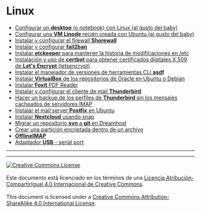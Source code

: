 # Linux

* [Configurar un **desktop** (o notebook) con Linux (al gusto del
baby)](DesktopBaby.md)
* [Configurar una **VM Linode** recién creada con Ubuntu (al gusto del
baby)](VMUbuntuBaby.md)
* [Instalar y configurar el firewall **Shorewall**](Shorewall.md)
* [Instalar y configurar **fail2ban**](Fail2ban.md)
* [Instalar **etckeeper** para mantener la historia de modificaciones en
/etc](Etckeeper.md)
* [Instalación y uso de **certbot** para obtener certificados digitales X.509 de
**Let's Encrypt** (letsencrypt)](LetsencryptCertbot.md)
* [Instalar el manejador de versiones de herramientas CLI **asdf**](asdf.md)
* [Instalar **VirtualBox** de los repositorios de Oracle en Ubuntu o
Debian](OracleVirtualBox.md)
* [Instalar **Foxit** PDF Reader](Foxit.md)
* [Instalar y configurar el cliente de mail
**Thunderbird**](ThunderbirdFlatpak.md)
* [Hacer un backup de los perfiles de **Thunderbird** sin los mensajes cacheados
de servidores IMAP](ThunderbirdBackupProfile.md)
* [Instalar el mail server **Postfix** en Ubuntu](Postfix.md)
* [Instalar **Nextcloud** usando snap](NextcloudSnap.md)
* [Migrar un repositorio **svn** a **git** en Dreamhost](GitHostingDreamhost.md)
* [Crear una partición encriptada dentro de un
archivo](EncryptedPartitionInFile.md)
* [**OfflineIMAP**](OfflineIMAP.md)
* [Adaptador **USB** - serial port](USBserial.md)
___
<!-- LICENSE -->
___
<a rel="licencia" href="https://creativecommons.org/licenses/by-sa/4.0/deed.es">
<img alt="Creative Commons License" style="border-width:0"
src="https://i.creativecommons.org/l/by-sa/4.0/88x31.png" /></a>
<br /><br />
Este documento está licenciado en los términos de una <a rel="licencia"
href="https://creativecommons.org/licenses/by-sa/4.0/deed.es">
Licencia Atribución-CompartirIgual 4.0 Internacional de Creative Commons</a>.
<br /><br />
This document is licensed under a <a rel="license" 
href="https://creativecommons.org/licenses/by-sa/4.0/deed.en">
Creative Commons Attribution-ShareAlike 4.0 International License</a>.
<!-- END --> 
